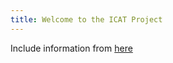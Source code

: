 ```yaml
---
title: Welcome to the ICAT Project
---
```


Include information from [here](https://icatproject.org/)
